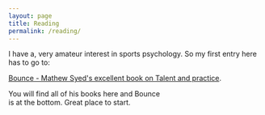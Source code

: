 ```yaml
---
layout: page
title: Reading
permalink: /reading/
---
```


I have a, very amateur interest in sports psychology. So my first entry here has to go to:

[Bounce - Mathew Syed's excellent book on Talent and practice](http://www.matthewsyed.co.uk/books/). 

You will find all of his books here and Bounce  
is at the bottom. Great place to start.